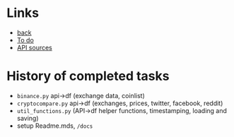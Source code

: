 # Links
- [back](../README)
- [To do](./todo)
- [API sources](./APIsources)

# History of completed tasks
- `binance.py` api->df (exchange data, coinlist)
- `cryptocompare.py` api->df (exchanges, prices, twitter, facebook, reddit)
- `util_functions.py` (API->df helper functions, timestamping, loading and saving)
- setup Readme.mds, `/docs`
